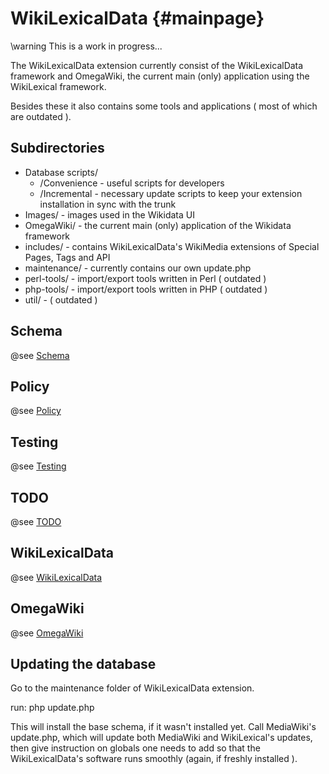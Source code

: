WikiLexicalData	{#mainpage}
===============
\warning This is a work in progress...

The WikiLexicalData extension currently consist of the WikiLexicalData framework
and OmegaWiki, the current main (only) application using the WikiLexical framework.

Besides these it also contains some tools and applications ( most of which are outdated ).

Subdirectories
--------------
- Database scripts/
	- /Convenience - useful scripts for developers
	- /Incremental - necessary update scripts to keep your extension installation in sync with the trunk
- Images/ - images used in the Wikidata UI
- OmegaWiki/ - the current main (only) application of the Wikidata framework
- includes/ - contains WikiLexicalData's WikiMedia extensions of Special Pages, Tags and API
- maintenance/ - currently contains our own update.php
- perl-tools/ - import/export tools written in Perl ( outdated )
- php-tools/ - import/export tools written in PHP ( outdated )
- util/ - ( outdated )

Schema
------
[Schema]: md__s_c_h_e_m_a.html
@see [Schema][Schema]

Policy
------
[POLICY]: md__p_o_l_i_c_y.html
@see [Policy][POLICY]

Testing
-------
[TESTING]: md__t_e_s_t_i_n_g.html
@see [Testing][TESTING]

TODO
----
[TODO]: md__t_o_d_o.html
@see [TODO][TODO]

WikiLexicalData
---------------
[WikiLexicalData]: md__wiki_lexical_data.html
@see [WikiLexicalData][WikiLexicalData]

OmegaWiki
---------
[OmegaWiki]: md__omega_wiki.html
@see [OmegaWiki][OmegaWiki]

Updating the database
---------------------
Go to the maintenance folder of WikiLexicalData extension.

run: php update.php

This will install the base schema, if it wasn't installed yet. Call
MediaWiki's update.php, which will update both MediaWiki and WikiLexical's updates,
then give instruction on globals one needs to add so that the WikiLexicalData's
software runs smoothly (again, if freshly installed ).

